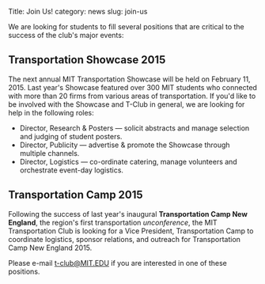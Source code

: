 Title: Join Us!
category: news
slug: join-us


We are looking for students to fill several positions that are critical to the success of the club's major events:

## Transportation Showcase 2015

The next annual MIT Transportation Showcase will be held on February 11, 2015. Last year's Showcase featured over 300 MIT students who connected with more than 20 firms from various areas of transportation. If you'd like to be involved with the Showcase and T-Club in general, we are looking for help in the following roles:

- Director, Research & Posters — solicit abstracts and manage selection and judging of student posters.
- Director, Publicity — advertise & promote the Showcase through multiple channels.
- Director, Logistics — co-ordinate catering, manage volunteers and orchestrate event-day logistics.

## Transportation Camp 2015

Following the success of last year's inaugural **Transportation Camp New England**, the region's first transportation *unconference*, the MIT Transportation Club is looking for a Vice President, Transportation Camp to coordinate logistics, sponsor relations, and outreach for Transportation Camp New England 2015.

Please e-mail [t-club@MIT.EDU](mailto:t-club@MIT.EDU) if you are interested in one of these positions.
